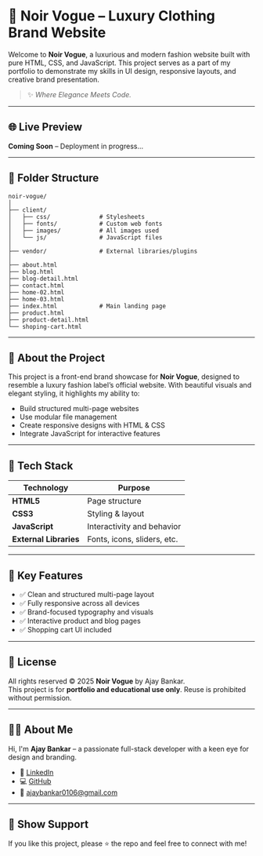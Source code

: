 # 🖤 Noir Vogue – Luxury Clothing Brand Website

Welcome to **Noir Vogue**, a luxurious and modern fashion website built with pure HTML, CSS, and JavaScript. This project serves as a part of my portfolio to demonstrate my skills in UI design, responsive layouts, and creative brand presentation.

> ✨ *Where Elegance Meets Code.*

---

## 🌐 Live Preview

**Coming Soon** – Deployment in progress...

---

## 📁 Folder Structure

```
noir-vogue/
│
├── client/
│   ├── css/              # Stylesheets
│   ├── fonts/            # Custom web fonts
│   ├── images/           # All images used
│   └── js/               # JavaScript files
│
├── vendor/               # External libraries/plugins
│
├── about.html
├── blog.html
├── blog-detail.html
├── contact.html
├── home-02.html
├── home-03.html
├── index.html            # Main landing page
├── product.html
├── product-detail.html
└── shoping-cart.html
```

---

## 🧠 About the Project

This project is a front-end brand showcase for **Noir Vogue**, designed to resemble a luxury fashion label’s official website. With beautiful visuals and elegant styling, it highlights my ability to:

- Build structured multi-page websites
- Use modular file management
- Create responsive designs with HTML & CSS
- Integrate JavaScript for interactive features

---

## 🚀 Tech Stack

| Technology | Purpose                      |
|------------|------------------------------|
| **HTML5**  | Page structure                |
| **CSS3**   | Styling & layout              |
| **JavaScript** | Interactivity and behavior |
| **External Libraries** | Fonts, icons, sliders, etc. |

---

## 💎 Key Features

- ✅ Clean and structured multi-page layout
- ✅ Fully responsive across all devices
- ✅ Brand-focused typography and visuals
- ✅ Interactive product and blog pages
- ✅ Shopping cart UI included

---

## 📜 License

All rights reserved © 2025 **Noir Vogue** by Ajay Bankar.  
This project is for **portfolio and educational use only**. Reuse is prohibited without permission.

---

## 🙋‍♂️ About Me

Hi, I'm **Ajay Bankar** – a passionate full-stack developer with a keen eye for design and branding.

- 💼 [LinkedIn](https://www.linkedin.com/in/ajaybankar/)
- 💻 [GitHub](https://github.com/ajayxuns)
- 📧 ajaybankar0106@gmail.com

---

## 🌟 Show Support

If you like this project, please ⭐ the repo and feel free to connect with me!
